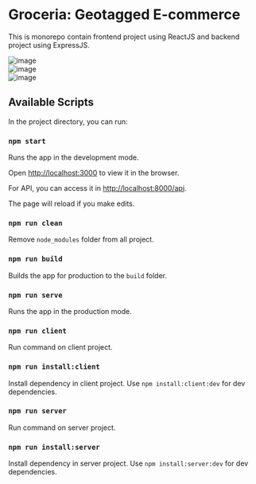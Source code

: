 # Groceria: Geotagged E-commerce

This is monorepo contain frontend project using ReactJS and backend project using ExpressJS.


![image](https://github.com/callraV/Groceria/assets/88369275/b4a10ff9-2a27-432d-8f53-17393aa4a090)
<br/>
![image](https://github.com/callraV/Groceria/assets/88369275/a3b214cf-7d23-49ff-a282-726f5dd80f8e)
<br/>
![image](https://github.com/callraV/Groceria/assets/88369275/d5c94397-4d22-47bd-9c06-d3c56e387782)


## Available Scripts

In the project directory, you can run:

### `npm start`

Runs the app in the development mode.

Open [http://localhost:3000](http://localhost:3000) to view it in the browser.

For API, you can access it in [http://localhost:8000/api](http://localhost:8000/api).

The page will reload if you make edits.

### `npm run clean`

Remove `node_modules` folder from all project.

### `npm run build`

Builds the app for production to the `build` folder.

### `npm run serve`

Runs the app in the production mode.

### `npm run client`

Run command on client project.

### `npm run install:client`

Install dependency in client project. Use `npm install:client:dev` for dev dependencies.

### `npm run server`

Run command on server project.

### `npm run install:server`

Install dependency in server project. Use `npm install:server:dev` for dev dependencies.
